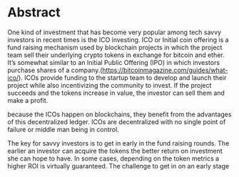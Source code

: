 # Abstract

One kind of investment that has become very popular among tech savvy investors in recent times is the ICO investing. ICO or Initial coin offering is a fund raising mechanism used by blockchain projects in which the project team  sell their underlying crypto tokens in exchange for bitcoin and ether. It’s somewhat similar to an Initial Public Offering (IPO) in which investors purchase shares of a company.(https://bitcoinmagazine.com/guides/what-ico/).
ICOs provide funding to the startup team to develop and launch their project while also incentivizing the community to invest. If the project succeeds and the tokens increase in value, the investor can sell them and make a profit.


 because the ICOs happen on blockchains, they benefit from the advantages of this decentralized ledger.  ICOs are decentralized with no single point of failure or middle man being in control.
 
 The key for savvy investors is to get in early in the fund raising rounds. The earlier an investor can acquire the tokens the better return on investment she can hope to have. In some cases, depending on the token metrics a higher ROI is virtually guaranteed. The challenge to get in on an early stage 
 
 
 
 
 

